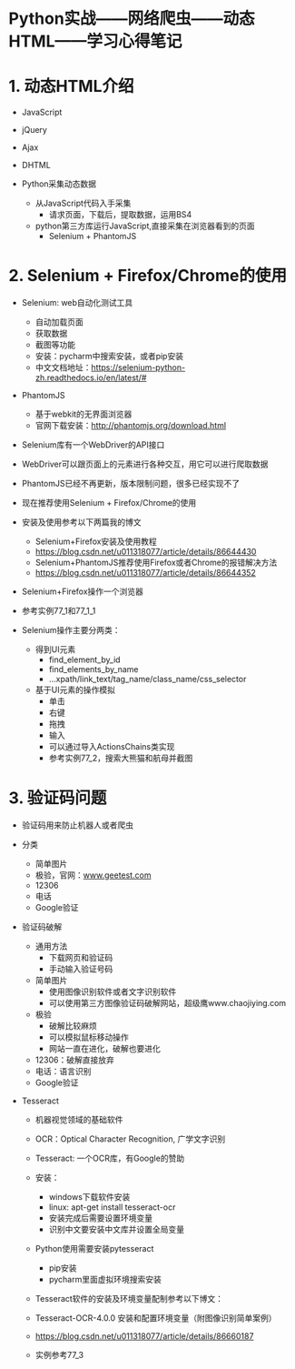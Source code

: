 # **Python实战——网络爬虫——动态HTML——学习心得笔记**
  
# 1. 动态HTML介绍
- JavaScript
- jQuery
- Ajax
- DHTML

- Python采集动态数据
    - 从JavaScript代码入手采集
        - 请求页面，下载后，提取数据，运用BS4
    - python第三方库运行JavaScript,直接采集在浏览器看到的页面
        - Selenium + PhantomJS

# 2. Selenium + Firefox/Chrome的使用   
- Selenium: web自动化测试工具
    - 自动加载页面
    - 获取数据
    - 截图等功能
    - 安装：pycharm中搜索安装，或者pip安装
    - 中文文档地址：https://selenium-python-zh.readthedocs.io/en/latest/#
    
- PhantomJS
    - 基于webkit的无界面浏览器   
    - 官网下载安装：http://phantomjs.org/download.html

- Selenium库有一个WebDriver的API接口
- WebDriver可以跟页面上的元素进行各种交互，用它可以进行爬取数据 
- PhantomJS已经不再更新，版本限制问题，很多已经实现不了
- 现在推荐使用Selenium + Firefox/Chrome的使用 
- 安装及使用参考以下两篇我的博文
    - Selenium+Firefox安装及使用教程 
    - https://blog.csdn.net/u011318077/article/details/86644430
    - Selenium+PhantomJS推荐使用Firefox或者Chrome的报错解决方法
    - https://blog.csdn.net/u011318077/article/details/86644352

- Selenium+Firefox操作一个浏览器
- 参考实例77_1和77_1_1

- Selenium操作主要分两类：
    - 得到UI元素
        - find_element_by_id
        - find_elements_by_name
        - ...xpath/link_text/tag_name/class_name/css_selector
    - 基于UI元素的操作模拟
        - 单击
        - 右键
        - 拖拽
        - 输入
        - 可以通过导入ActionsChains类实现
        - 参考实例77_2，搜索大熊猫和航母并截图
       
# 3. 验证码问题
- 验证码用来防止机器人或者爬虫
- 分类
    - 简单图片
    - 极验，官网：www.geetest.com
    - 12306
    - 电话
    - Google验证
    
- 验证码破解
    - 通用方法
        - 下载网页和验证码
        - 手动输入验证号码
    - 简单图片
        - 使用图像识别软件或者文字识别软件
        - 可以使用第三方图像验证码破解网站，超级鹰www.chaojiying.com
    - 极验
        - 破解比较麻烦
        - 可以模拟鼠标移动操作
        - 网站一直在进化，破解也要进化
    - 12306：破解直接放弃
    - 电话：语言识别
    - Google验证
    
- Tesseract
    - 机器视觉领域的基础软件 
    - OCR：Optical Character Recognition, 广学文字识别  
    - Tesseract: 一个OCR库，有Google的赞助
    - 安装：
        - windows下载软件安装
        - linux: apt-get install tesseract-ocr
        - 安装完成后需要设置环境变量
        - 识别中文要安装中文库并设置全局变量
    - Python使用需要安装pytesseract
        - pip安装
        - pycharm里面虚拟环境搜索安装
    - Tesseract软件的安装及环境变量配制参考以下博文：
    - Tesseract-OCR-4.0.0 安装和配置环境变量（附图像识别简单案例）
    - https://blog.csdn.net/u011318077/article/details/86660187  
    
    - 实例参考77_3